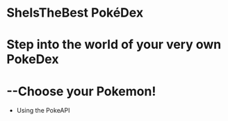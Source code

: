 # SheIsTheBest PokéDex
# Step into the world of your very own PokeDex 
# --Choose your Pokemon!
* Using the PokeAPI
